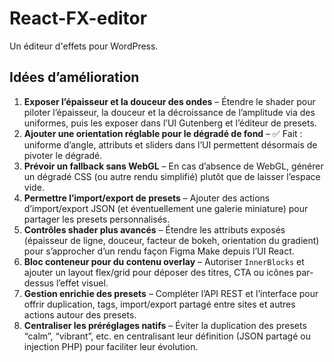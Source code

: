 # React-FX-editor

Un éditeur d'effets pour WordPress.

## Idées d’amélioration

1. **Exposer l’épaisseur et la douceur des ondes** – Étendre le shader pour piloter l’épaisseur, la douceur et la décroissance de l’amplitude via des uniformes, puis les exposer dans l’UI Gutenberg et l’éditeur de presets.
2. **Ajouter une orientation réglable pour le dégradé de fond** – ✅ Fait : uniforme d’angle, attributs et sliders dans l’UI permettent désormais de pivoter le dégradé.
3. **Prévoir un fallback sans WebGL** – En cas d’absence de WebGL, générer un dégradé CSS (ou autre rendu simplifié) plutôt que de laisser l’espace vide.
4. **Permettre l’import/export de presets** – Ajouter des actions d’import/export JSON (et éventuellement une galerie miniature) pour partager les presets personnalisés.
5. **Contrôles shader plus avancés** – Étendre les attributs exposés (épaisseur de ligne, douceur, facteur de bokeh, orientation du gradient) pour s’approcher d’un rendu façon Figma Make depuis l’UI React.
6. **Bloc conteneur pour du contenu overlay** – Autoriser `InnerBlocks` et ajouter un layout flex/grid pour déposer des titres, CTA ou icônes par-dessus l’effet visuel.
7. **Gestion enrichie des presets** – Compléter l’API REST et l’interface pour offrir duplication, tags, import/export partagé entre sites et autres actions autour des presets.
8. **Centraliser les préréglages natifs** – Éviter la duplication des presets “calm”, “vibrant”, etc. en centralisant leur définition (JSON partagé ou injection PHP) pour faciliter leur évolution.

